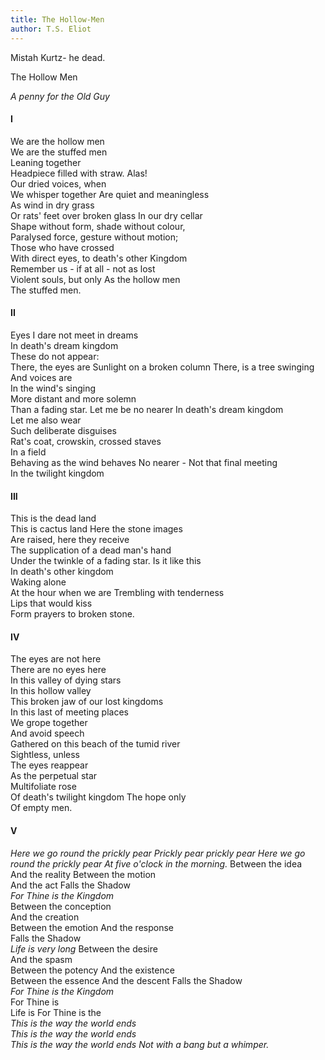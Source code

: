 ```yaml
---
title: The Hollow-Men
author: T.S. Eliot
---
```


Mistah Kurtz- he dead.

The Hollow Men

_A penny for the Old Guy_
 
#### I	
We are the hollow men	
We are the stuffed men	
Leaning together	
Headpiece filled with straw. Alas!	
Our dried voices, when	
We whisper together	
Are quiet and meaningless	
As wind in dry grass	
Or rats' feet over broken glass	
In our dry cellar	
Shape without form, shade without colour,	
Paralysed force, gesture without motion;	
Those who have crossed	
With direct eyes, to death's other Kingdom	
Remember us - if at all - not as lost	
Violent souls, but only	
As the hollow men	
The stuffed men.	

#### II	
Eyes I dare not meet in dreams	
In death's dream kingdom	
These do not appear:	
There, the eyes are	
Sunlight on a broken column	
There, is a tree swinging	
And voices are	
In the wind's singing	
More distant and more solemn	
Than a fading star.	
Let me be no nearer	
In death's dream kingdom 	
Let me also wear	
Such deliberate disguises	
Rat's coat, crowskin, crossed staves	
In a field	
Behaving as the wind behaves
No nearer -	
Not that final meeting	
In the twilight kingdom	

#### III	
This is the dead land	
This is cactus land	
Here the stone images	
Are raised, here they receive	
The supplication of a dead man's hand	
Under the twinkle of a fading star.	
Is it like this 	
In death's other kingdom	
Waking alone	
At the hour when we are	
Trembling with tenderness	
Lips that would kiss	
Form prayers to broken stone.	

#### IV	
The eyes are not here	
There are no eyes here	
In this valley of dying stars	
In this hollow valley	
This broken jaw of our lost kingdoms	
In this last of meeting places	
We grope together	
And avoid speech	
Gathered on this beach of the tumid river 	
Sightless, unless	
The eyes reappear	
As the perpetual star	
Multifoliate rose	
Of death's twilight kingdom	
The hope only	
Of empty men.

#### V
_Here we go round the prickly pear_	
_Prickly pear prickly pear_	
_Here we go round the prickly pear_	
_At five o'clock in the morning._
Between the idea	
And the reality	
Between the motion	
And the act	
Falls the Shadow	
_For Thine is the Kingdom_	
Between the conception	
And the creation	
Between the emotion	
And the response	
Falls the Shadow	
_Life is very long_	
Between the desire	
And the spasm	
Between the potency	
And the existence	
Between the essence	
And the descent	
Falls the Shadow	
_For Thine is the Kingdom_	
For Thine is	
Life is	
For Thine is the	
_This is the way the world ends_	
_This is the way the world ends_	
_This is the way the world ends_
_Not with a bang but a whimper._
